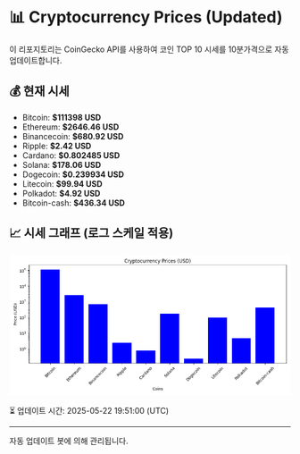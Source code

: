
# 📊 Cryptocurrency Prices (Updated)

이 리포지토리는 CoinGecko API를 사용하여 코인 TOP 10 시세를 10분가격으로 자동 업데이트합니다.

## 💰 현재 시세
- Bitcoin: **$111398 USD**
- Ethereum: **$2646.46 USD**
- Binancecoin: **$680.92 USD**
- Ripple: **$2.42 USD**
- Cardano: **$0.802485 USD**
- Solana: **$178.06 USD**
- Dogecoin: **$0.239934 USD**
- Litecoin: **$99.94 USD**
- Polkadot: **$4.92 USD**
- Bitcoin-cash: **$436.34 USD**

## 📈 시세 그래프 (로그 스케일 적용)
![Crypto Prices](crypto_prices.png)

⏳ 업데이트 시간: 2025-05-22 19:51:00 (UTC)

---
자동 업데이트 봇에 의해 관리됩니다.
